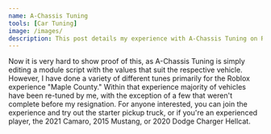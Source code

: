 ```yaml
---
name: A-Chassis Tuning
tools: [Car Tuning]
image: /images/
description: This post details my experience with A-Chassis Tuning on Roblox.
---
```


<link rel="shortcut icon" type="image/x-icon" href="{{ "/images/favicon.ico" | prepend: site.baseurl }}" >

Now it is very hard to show proof of this, as A-Chassis Tuning is simply editing a module script with the values that suit the respective vehicle.
However, I have done a variety of different tunes primarily for the Roblox experience "Maple County." Within that experience majority of vehicles 
have been re-tuned by me, with the exception of a few that weren't complete before my resignation. For anyone interested, you can join the experience 
and try out the starter pickup truck, or if you're an experienced player, the 2021 Camaro, 2015 Mustang, or 2020 Dodge Charger Hellcat.

<script>
document.addEventListener("DOMContentLoaded", function() {
    var attribution = document.getElementById("attribution");
    if (attribution) {
        attribution.style.display = "none";
    }
});    
</script>
